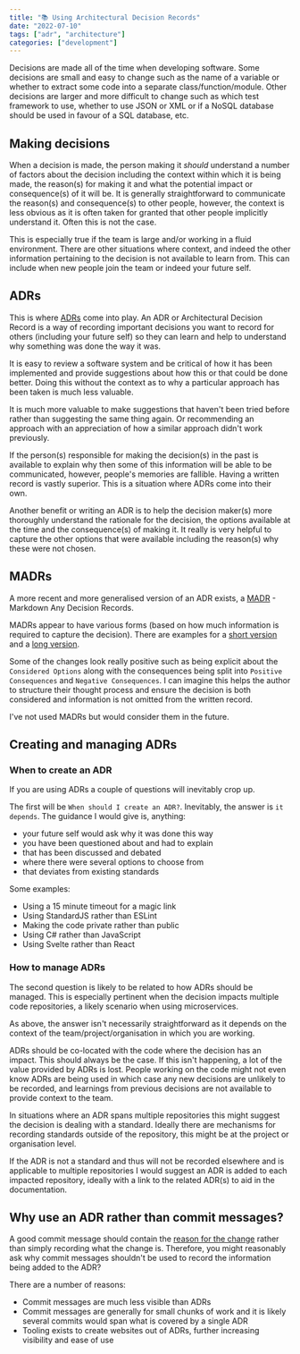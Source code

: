 ```yaml
---
title: "📚 Using Architectural Decision Records"
date: "2022-07-10"
tags: ["adr", "architecture"]
categories: ["development"]
---
```


Decisions are made all of the time when developing software. Some decisions are
small and easy to change such as the name of a variable or whether to extract
some code into a separate class/function/module. Other decisions are larger and
more difficult to change such as which test framework to use, whether to use
JSON or XML or if a NoSQL database should be used in favour of a SQL database,
etc.

## Making decisions

When a decision is made, the person making it _should_ understand a number of
factors about the decision including the context within which it is being made,
the reason(s) for making it and what the potential impact or consequence(s) of
it will be. It is generally straightforward to communicate the reason(s) and
consequence(s) to other people, however, the context is less obvious as it is
often taken for granted that other people implicitly understand it. Often this
is not the case.

This is especially true if the team is large and/or working in
a fluid environment. There are other situations where context, and indeed the
other information pertaining to the decision is not available to learn from.
This can include when new people join the team or indeed your future self.

## ADRs

This is where
[ADRs](http://thinkrelevance.com/blog/2011/11/15/documenting-architecture-decisions)
come into play. An ADR or Architectural Decision Record is a way of recording
important decisions you want to record for others (including
your future self) so they can learn and help to understand why something
was done the way it was.

It is easy to review a software system and be critical of how it has been
implemented and provide suggestions about how this or that could be done
better. Doing this without the context as to why a particular approach has been
taken is much less valuable.

It is much more valuable to make suggestions that haven't been tried before
rather than suggesting the same thing again. Or recommending an approach
with an appreciation of how a similar approach didn't work previously.

If the person(s) responsible for making the decision(s) in the past is
available to explain why then some of this information will be able to be
communicated, however, people's memories are fallible.
Having a written record is vastly superior. This is a situation where ADRs
come into their own.

Another benefit or writing an ADR is to help the decision maker(s) more
thoroughly understand the rationale for the decision, the options available at
the time and the consequence(s) of making it. It really is very helpful to
capture the other options that were available including the reason(s) why these
were not chosen.

## MADRs

A more recent and more generalised version of an ADR exists, a
[MADR](https://adr.github.io/madr/) - Markdown Any Decision Records.

MADRs appear to have various forms (based on how much information is required
to capture the decision). There are examples for a
[short version](https://adr.github.io/madr/examples.html#short-version) and a
[long version](https://adr.github.io/madr/examples.html#long-version).

Some of the changes look really positive such as being explicit about the
`Considered Options` along with the consequences being split into `Positive
Consequences` and `Negative Consequences`. I can imagine this helps the author
to structure their thought process and ensure the decision is both considered
and information is not omitted from the written record.

I've not used MADRs but would consider them in the future.

## Creating and managing ADRs

### When to create an ADR

If you are using ADRs a couple of questions will inevitably crop up.

The first will be `When should I create an ADR?`. Inevitably, the answer is
`it depends`. The guidance I would give is, anything:

- your future self would ask why it was done this way
- you have been questioned about and had to explain
- that has been discussed and debated
- where there were several options to choose from
- that deviates from existing standards

Some examples:

- Using a 15 minute timeout for a magic link
- Using StandardJS rather than ESLint
- Making the code private rather than public
- Using C# rather than JavaScript
- Using Svelte rather than React

### How to manage ADRs

The second question is likely to be related to how ADRs should be managed. This
is especially pertinent when the decision impacts multiple code repositories,
a likely scenario when using microservices.

As above, the answer isn't necessarily straightforward as it depends on the
context of the team/project/organisation in which you are working.

ADRs should be co-located with the code where the decision has an impact.
This should always be the case. If this isn't happening, a lot of the
value provided by ADRs is lost. People working on the code might not even know
ADRs are being used in which case any new decisions are unlikely to be
recorded, and learnings from previous decisions are not available to provide
context to the team.

In situations where an ADR spans multiple repositories this might suggest the
decision is dealing with a standard. Ideally there are mechanisms for
recording standards outside of the repository, this might be at the project
or organisation level.

If the ADR is not a standard and thus will not be recorded elsewhere and is
applicable to multiple repositories I would suggest an ADR is added to each
impacted repository, ideally with a link to the related ADR(s) to aid in the
documentation.

## Why use an ADR rather than commit messages?

A good commit message should contain the
[reason for the change](https://blog.st3v3nhunt.me/posts/are-your-commit-messages-insightful/)
rather than simply recording what the change is. Therefore, you might
reasonably ask why commit messages shouldn't be used to record the information
being added to the ADR?

There are a number of reasons:

- Commit messages are much less visible than ADRs
- Commit messages are generally for small chunks of work and it is likely
  several commits would span what is covered by a single ADR
- Tooling exists to create websites out of ADRs, further increasing visibility
  and ease of use
